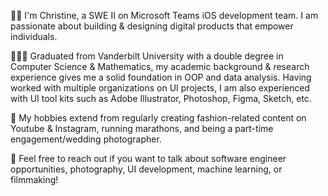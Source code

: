 👋🏻 I'm Christine, a SWE II on Microsoft Teams iOS development team. I am passionate about building & designing digital products that empower individuals. 

👩🏻‍💻 Graduated from Vanderbilt University with a double degree in Computer Science & Mathematics, my academic background & research experience gives me a solid foundation in OOP and data analysis. Having worked with multiple organizations on UI projects, I am also experienced with UI tool kits such as Adobe Illustrator, Photoshop, Figma, Sketch, etc. 

📸 My hobbies extend from regularly creating fashion-related content on Youtube & Instagram, running marathons, and being a part-time engagement/wedding photographer. 

🌟 Feel free to reach out if you want to talk about software engineer opportunities, photography, UI development, machine learning, or filmmaking!

